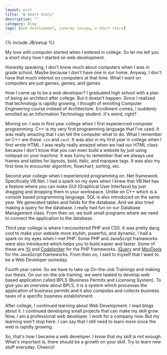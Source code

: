 ```yaml
---
layout: post
title: "A Short Story"
description: ""
category: Blog
tags: [web development, junerey casuga, a short story]
---
```

{% include JB/setup %}

My love with computer started when I entered in college. So let me tell you a short story how I started on web development.

Honestly speaking, I don't know much about computers when I was in grade school. Maybe because I don't have one in our home. Anyway, I don't have that much interest on computers at that time. What I want on computers are just games, games, and games.

How I came up to be a web developer? I graduated high school with a plan of being an architect after college. But it doesn't happen. Since I realized that technology is rapidly growing, I thought of enrolling Computer Engineering course instead of Architecture. Enrollment comes, I suddenly enrolled as an Information Technology student. It's weird, right?

Moving on. I was in first year college when I first experienced computer programming. C++ is my very first programming language that I've used. It was really amazing that I can tell the computer what to do. What I remember on C++ are these: <code>cin</code> and <code>cout</code>. It was also in my first year in college when I first wrote HTML. I was really really amazed when we had our HTML class because I don't know that you can even build a website by just using notepad on your machine. It was funny to remember that we always use frames and tables for layouts, bold, italic, and marquee tags. It was also my first time to encounter algorithm, flowchart, sorting, etc.

Second year college when I experienced programming on .Net framework. Specifically VB.Net. I had a spark on my eyes when I knew that VB.Net has a feature where you can make GUI (Graphical User Interface) by just dragging and dropping them in your workspace. Unlike on C++ which is a console based programming language. SQL is also introduced on the same year. We generated tables and fields for the database. And we also tried making a query for the database. I really had fun on our Database Management class. From then on, we built small programs where we need to connect the application to the database.

Third year college is where I encountered PHP and CSS. It was pretty dang cool to make your website more stylish, powerful, and dynamic. I had a spark on my eyes when I met PHP. Some PHP and JavaScript frameworks were also introduced which helps you to build easier and faster. Some of these are <a href="http://www.yiiframework.com/">Yii</a> and <a href="http://codeigniter.com/">CodeIgniter</a> for the PHP frameworks. <a href="http://jquery.com/">jQuery</a> and <a href="http://mootools.net/">MooTools</a> for the JavaScript frameworks. From then on, I said to myself that I want to be a Web Developer someday.

Fourth year came. So we have to take up On-the-Job Trainings and making our thesis. On our on-the-job training, we were tasked to develop web based application called BPLS (Business Permits and Licensing System). To give you an overview about BPLS, it is a system which processes the application of business permits and it also computes and collects business taxes of a specific business establishment.

After college, I continued learning about Web Development. I read blogs about it. I continued developing small projects that can make my skill grow. Now, I am a professional web developer. I work for a company now. But my learning won't stop here. I can say that I still need to learn more since the web is rapidly growing. 

So, that's how I became a web developer. I know that my skill is not enough. What's important is, there should be a growth on your skill. Try to learn new stuff everyday. Cheerio!